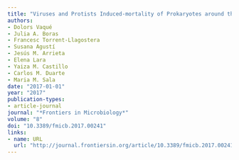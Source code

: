 ```yaml
---
title: "Viruses and Protists Induced-mortality of Prokaryotes around the Antarctic Peninsula during the Austral Summer"
authors:
- Dolors Vaqué
- Julia A. Boras
- Francesc Torrent-Llagostera
- Susana Agustí
- Jesús M. Arrieta
- Elena Lara
- Yaiza M. Castillo
- Carlos M. Duarte
- Maria M. Sala
date: "2017-01-01"
year: "2017"
publication-types:
- article-journal
journal: "*Frontiers in Microbiology*"
volume: "8"
doi: "10.3389/fmicb.2017.00241"
links:
- name: URL
  url: "http://journal.frontiersin.org/article/10.3389/fmicb.2017.00241/full"
---
```

